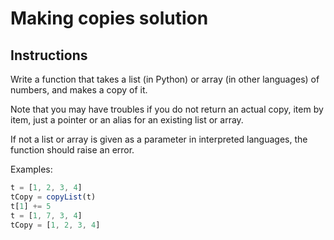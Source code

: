 # Making copies solution

## Instructions

Write a function that takes a list (in Python) or array (in other languages) of numbers, and makes a copy of it.

Note that you may have troubles if you do not return an actual copy, item by item, just a pointer or an alias for an existing list or array.

If not a list or array is given as a parameter in interpreted languages, the function should raise an error.

Examples:

```js
t = [1, 2, 3, 4]
tCopy = copyList(t)
t[1] += 5
t = [1, 7, 3, 4]
tCopy = [1, 2, 3, 4]
```